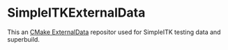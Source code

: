 # SimpleITKExternalData

This an [CMake ExternalData](https://blog.kitware.com/cmake-externaldata-using-large-files-with-distributed-version-control/) repositor used for SimpleITK testing data and superbuild.

